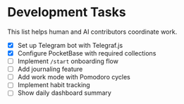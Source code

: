 # Development Tasks

This list helps human and AI contributors coordinate work.

- [x] Set up Telegram bot with Telegraf.js
- [x] Configure PocketBase with required collections
- [ ] Implement `/start` onboarding flow
- [ ] Add journaling feature
- [ ] Add work mode with Pomodoro cycles
- [ ] Implement habit tracking
- [ ] Show daily dashboard summary
